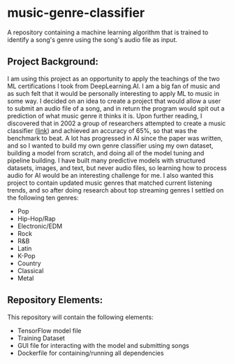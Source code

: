 # music-genre-classifier
A repository containing a machine learning algorithm that is trained to identify a song's genre using the song's audio file as input. 

## Project Background:
I am using this project as an opportunity to apply the teachings of the two ML certifications I took from DeepLearning.AI. I am a big fan of music and as such felt that it would be personally interesting to apply ML to music in some way. I decided on an idea to create a project that would allow a user to submit an audio file of a song, and in return the program would spit out a prediction of what music genre it thinks it is. Upon further reading, I discovered that in 2002 a group of researchers attempted to create a music classifier ([link](https://ieeexplore.ieee.org/document/1021072)) and achieved an accuracy of 65%, so that was the benchmark to beat. A lot has progressed in AI since the paper was written, and so I wanted to build my own genre classifier using my own dataset, building a model from scratch, and doing all of the model tuning and pipeline building. I have built many predictive models with structured datasets, images, and text, but never audio files, so learning how to process audio for AI would be an interesting challenge for me. I also wanted this project to contain updated music genres that matched current listening trends, and so after doing research about top streaming genres I settled on the following ten genres:
* Pop
* Hip-Hop/Rap
* Electronic/EDM
* Rock
* R&B
* Latin
* K-Pop
* Country
* Classical
* Metal

## Repository Elements:
This repository will contain the following elements:
* TensorFlow model file
* Training Dataset
* GUI file for interacting with the model and submitting songs
* Dockerfile for containing/running all dependencies
